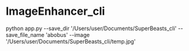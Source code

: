 # ImageEnhancer_cli

python app.py --save_dir '/Users/user/Documents/SuperBeasts_cli' --save_file_name 'abobus' --image '/Users/user/Documents/SuperBeasts_cli/temp.jpg'
